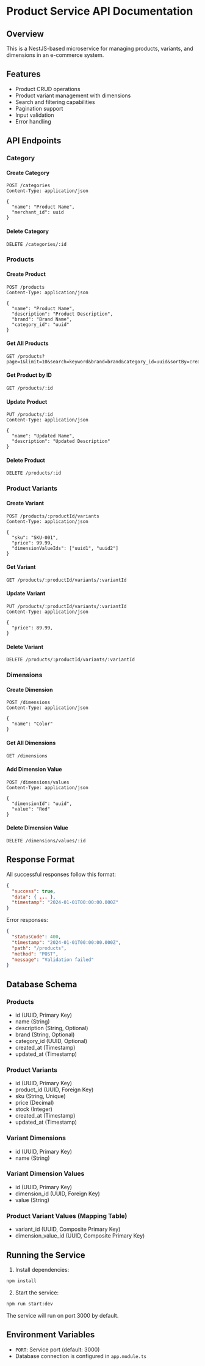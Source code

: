 # Product Service API Documentation

## Overview
This is a NestJS-based microservice for managing products, variants, and dimensions in an e-commerce system.

## Features
- Product CRUD operations
- Product variant management with dimensions
- Search and filtering capabilities
- Pagination support
- Input validation
- Error handling

## API Endpoints

### Category

#### Create Category
```
POST /categories
Content-Type: application/json

{
  "name": "Product Name",
  "merchant_id": uuid
}
```

#### Delete Category
```
DELETE /categories/:id
```

### Products

#### Create Product
```
POST /products
Content-Type: application/json

{
  "name": "Product Name",
  "description": "Product Description",
  "brand": "Brand Name",
  "category_id": "uuid"
}
```



#### Get All Products
```
GET /products?page=1&limit=10&search=keyword&brand=brand&category_id=uuid&sortBy=created_at&sortOrder=DESC
```

#### Get Product by ID
```
GET /products/:id
```

#### Update Product
```
PUT /products/:id
Content-Type: application/json

{
  "name": "Updated Name",
  "description": "Updated Description"
}
```

#### Delete Product
```
DELETE /products/:id
```

### Product Variants

#### Create Variant
```
POST /products/:productId/variants
Content-Type: application/json

{
  "sku": "SKU-001",
  "price": 99.99,
  "dimensionValueIds": ["uuid1", "uuid2"]
}
```

#### Get Variant
```
GET /products/:productId/variants/:variantId
```

#### Update Variant
```
PUT /products/:productId/variants/:variantId
Content-Type: application/json

{
  "price": 89.99,
}
```

#### Delete Variant
```
DELETE /products/:productId/variants/:variantId
```

### Dimensions

#### Create Dimension
```
POST /dimensions
Content-Type: application/json

{
  "name": "Color"
}
```

#### Get All Dimensions
```
GET /dimensions
```

#### Add Dimension Value
```
POST /dimensions/values
Content-Type: application/json

{
  "dimensionId": "uuid",
  "value": "Red"
}
```

#### Delete Dimension Value
```
DELETE /dimensions/values/:id
```

## Response Format

All successful responses follow this format:
```json
{
  "success": true,
  "data": { ... },
  "timestamp": "2024-01-01T00:00:00.000Z"
}
```

Error responses:
```json
{
  "statusCode": 400,
  "timestamp": "2024-01-01T00:00:00.000Z",
  "path": "/products",
  "method": "POST",
  "message": "Validation failed"
}
```

## Database Schema

### Products
- id (UUID, Primary Key)
- name (String)
- description (String, Optional)
- brand (String, Optional)
- category_id (UUID, Optional)
- created_at (Timestamp)
- updated_at (Timestamp)

### Product Variants
- id (UUID, Primary Key)
- product_id (UUID, Foreign Key)
- sku (String, Unique)
- price (Decimal)
- stock (Integer)
- created_at (Timestamp)
- updated_at (Timestamp)

### Variant Dimensions
- id (UUID, Primary Key)
- name (String)

### Variant Dimension Values
- id (UUID, Primary Key)
- dimension_id (UUID, Foreign Key)
- value (String)

### Product Variant Values (Mapping Table)
- variant_id (UUID, Composite Primary Key)
- dimension_value_id (UUID, Composite Primary Key)

## Running the Service

1. Install dependencies:
```bash
npm install
```

2. Start the service:
```bash
npm run start:dev
```

The service will run on port 3000 by default.

## Environment Variables

- `PORT`: Service port (default: 3000)
- Database connection is configured in `app.module.ts`
